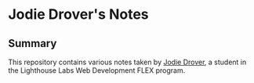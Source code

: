 # Jodie Drover's Notes

## Summary
This repository contains various notes taken by [Jodie Drover](https://github.com/droverj), a student in the Lighthouse Labs Web Development FLEX program. 